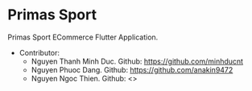 # Primas Sport

Primas Sport ECommerce Flutter Application.

- Contributor:
  - Nguyen Thanh Minh Duc. Github: <https://github.com/minhducnt>
  - Nguyen Phuoc Dang. Github: <https://github.com/anakin9472>
  - Nguyen Ngoc Thien. Github: <>
